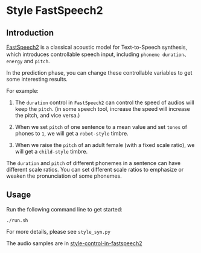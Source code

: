 # Style FastSpeech2
## Introduction
[FastSpeech2](https://arxiv.org/abs/2006.04558)  is a classical acoustic model for Text-to-Speech synthesis, which introduces controllable speech input, including `phoneme duration`、`energy` and `pitch`. 

In the prediction phase, you can change these controllable variables to get some interesting results.

For example:

1. The `duration` control in `FastSpeech2` can control the speed of audios will keep the `pitch`. (in some speech tool, increase the speed will increase the pitch, and vice versa.)

2. When we set `pitch` of one sentence to a mean value and set `tones` of phones to `1`, we will get a `robot-style` timbre.

3. When we raise the `pitch` of an adult female (with a fixed scale ratio), we will get a `child-style` timbre.

The `duration` and `pitch` of different phonemes in a sentence can have different scale ratios. You can set different scale ratios to emphasize or weaken the pronunciation of some phonemes.
## Usage
Run the following command line to get started:
```
./run.sh
```
For more details, please see `style_syn.py`

The audio samples are in [style-control-in-fastspeech2](https://paddlespeech.readthedocs.io/en/latest/tts/demo.html#style-control-in-fastspeech2)
